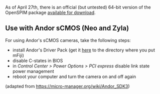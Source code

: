 ---
---
As of April 27th, there is an official (but untested) 64-bit version of the OpenSPIM package [available for download](https://downloads.imagej.net/openspim").

## Use with Andor sCMOS (Neo and Zyla)

For using Andor's sCMOS cameras, take the following steps:

  - install Andor's Driver Pack (get it [here](https://www.andor.com/downloads?src=micro) to the directory where you put mFiji)
  - disable C-states in BIOS
  - in *Control Center > Power Options > PCI express* disable link state power management
  - reboot your computer and turn the camera on and off again

(adapted from <https://micro-manager.org/wiki/Andor_SDK3>)
